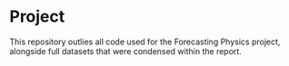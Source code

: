 # Project
This repository outlies all code used for the Forecasting Physics project, alongside full datasets that were condensed within the report.
